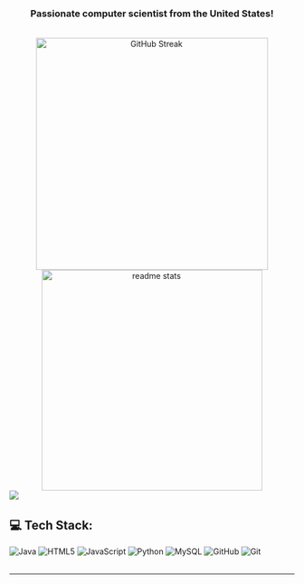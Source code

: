 <h3 align="center"> Passionate computer scientist from the United States! </h3>
<br/>
<div align="center">
  
</div>



<div align=center>
  <a href="https://git.io/streak-stats"><img width=410 src="https://streak-stats.demolab.com?user=dredevs&theme=react&border_radius=10&date_format=j%20M%5B%20Y%5D" alt="GitHub Streak" /></a>
  <img width=390 src="https://github-readme-stats-salesp07.vercel.app/api?username=dredevs&count_private=true&show_icons=true&theme=react&rank_icon=github&border_radius=10" alt="readme stats" />
</div>
  
  <div align="left">
  <img align="left" src="https://lanyard-profile-readme.vercel.app/api/804660273444159518?bg=00000000""/>
  <br/>

## 💻 Tech Stack:
![Java](https://img.shields.io/badge/java-%23ED8B00.svg?style=for-the-badge&logo=openjdk&logoColor=white) ![HTML5](https://img.shields.io/badge/html5-%23E34F26.svg?style=for-the-badge&logo=html5&logoColor=white) ![JavaScript](https://img.shields.io/badge/javascript-%23323330.svg?style=for-the-badge&logo=javascript&logoColor=%23F7DF1E) ![Python](https://img.shields.io/badge/python-3670A0?style=for-the-badge&logo=python&logoColor=ffdd54) ![MySQL](https://img.shields.io/badge/mysql-4479A1.svg?style=for-the-badge&logo=mysql&logoColor=white) ![GitHub](https://img.shields.io/badge/github-%23121011.svg?style=for-the-badge&logo=github&logoColor=white)  ![Git](https://img.shields.io/badge/git-%23F05033.svg?style=for-the-badge&logo=git&logoColor=white)
<br/><br/>
</div>
<hr/>

